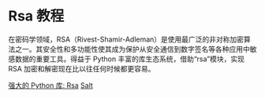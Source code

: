 # Rsa 教程

<show-structure depth="2"/>

在密码学领域，RSA（Rivest-Shamir-Adleman）是使用最广泛的非对称加密算法之一。其安全性和多功能性使其成为保护从安全通信到数字签名等各种应用中敏感数据的重要工具。得益于 Python 丰富的库生态系统，借助“rsa”模块，实现 RSA 加密和解密现在比以往任何时候都更容易。


<seealso>
<category ref="ref_docs">
    <a href="https://mp.weixin.qq.com/s/1d7BGzX_25AlMYZ7i6mOSA">强大的 Python 库: Rsa</a>
</category>
<category ref="ref_github">
    <a href="https://github.com/saltstack/salt">Salt</a>
</category>
<category ref="ref_issues"></category>
<category ref="ref_hf"></category>
<category ref="ref_ms"></category>
</seealso>